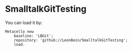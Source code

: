 # SmalltalkGitTesting

You can load it by:
```smalltalk
Metacello new
    baseline: 'LBGit';
    repository: 'github://LeonBein/SmalltalkGitTesting';
    load.
 ```
